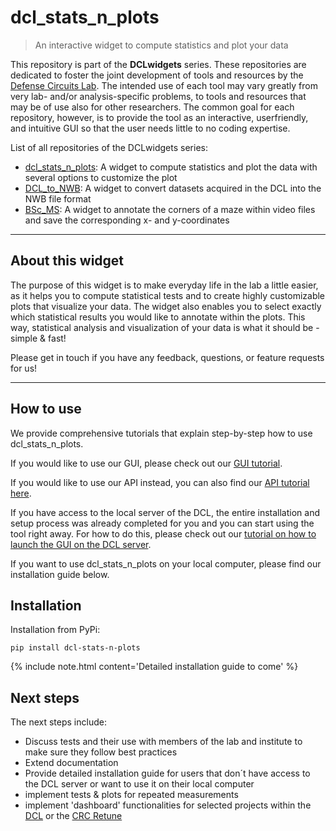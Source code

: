 # dcl_stats_n_plots
> An interactive widget to compute statistics and plot your data


This repository is part of the **DCLwidgets** series. 
These repositories are dedicated to foster the joint development of tools and resources by the [Defense Circuits Lab](https://www.defense-circuits-lab.com/). 
The intended use of each tool may vary greatly from very lab- and/or analysis-specific problems, to tools and resources that may be of use also for other researchers.
The common goal for each repository, however, is to provide the tool as an interactive, userfriendly, and intuitive GUI so that the user needs little to no coding expertise.

List of all repositories of the DCLwidgets series:
- [dcl_stats_n_plots](https://github.com/DSegebarth/dcl_stats_n_plots/): A widget to compute statistics and plot the data with several options to customize the plot
- [DCL_to_NWB](https://github.com/DSegebarth/DCL_to_NWB/): A widget to convert datasets acquired in the DCL into the NWB file format
- [BSc_MS](https://github.com/DSegebarth/BSc_MS/): A widget to annotate the corners of a maze within video files and save the corresponding x- and y-coordinates

---

## About this widget

The purpose of this widget is to make everyday life in the lab a little easier, as it helps you to compute statistical tests and to create
highly customizable plots that visualize your data. The widget also enables you to select exactly which statistical results you would like to annotate within the plots. This way, statistical analysis and visualization of your data is what it should be - simple & fast!

Please get in touch if you have any feedback, questions, or feature requests for us!

---

## How to use

We provide comprehensive tutorials that explain step-by-step how to use dcl_stats_n_plots.

If you would like to use our GUI, please check out our [GUI tutorial](https://dsegebarth.github.io/dcl_stats_n_plots/gui_tutorial.html).

If you would like to use our API instead, you can also find our [API tutorial here](https://dsegebarth.github.io/dcl_stats_n_plots/api_tutorial.html).

If you have access to the local server of the DCL, the entire installation and setup process was already completed for you and you can start using the tool right away. For how to do this, please check out our [tutorial on how to launch the GUI on the DCL server](https://dsegebarth.github.io/dcl_stats_n_plots/dcl_tutorial.html).

If you want to use dcl_stats_n_plots on your local computer, please find our installation guide below.

## Installation

Installation from PyPi:

`pip install dcl-stats-n-plots`

{% include note.html content='Detailed installation guide to come' %}

## Next steps

The next steps include:

* Discuss tests and their use with members of the lab and institute to make sure they follow best practices
* Extend documentation
* Provide detailed installation guide for users that don´t have access to the DCL server or want to use it on their local computer
* implement tests & plots for repeated measurements
* implement 'dashboard' functionalities for selected projects within the [DCL](https://www.defense-circuits-lab.com/) or the [CRC Retune](https://retune.science/)


